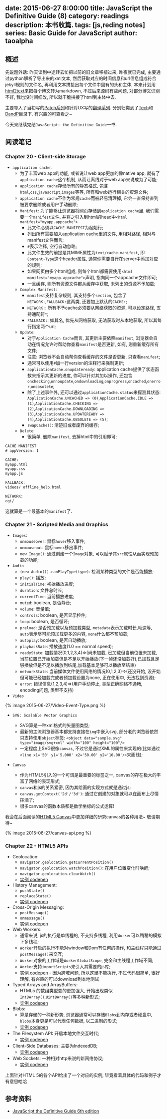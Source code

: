 date: 2015-06-27 8:00:00
title: JavaScript the Definitive Guide (8)
category: readings
description: 本书收篇.
tags: [js,reding notes]
series: Basic Guide for JavaScript
author: taoalpha
---

## 概述

先说题外话: 昨天读到中途转去忙把以前的旧文章移植过来, 昨夜就已完成, 主要通过python解析了导出来的xml文本, 然后获取对应的时间信息和url信息组成符合jekyll规则的文件名, 再利用文本拼接出每个文件中固有的头和主体, 本来计划用[html2text](https://github.com/aaronsw/html2text)来把每个博文转为markdown, 不过后来源码有些问题, 对部分博文识别不好, 我也没时间细改, 所以就干脆拼接了html到主体中去.

主要导入了当初写的[Patch系列]({{site.basurl}}/tag/Patch/)和针对UX写的[翻译系列]({{site.baseurl}}/tag/译系列/). 分别归类到了[Tech]({{site.baseurl}}/tech)和[DandP]({{site.basurl}}/dandp)目录下. 有兴趣的可查看之~

今天来继续完结`JavaScript: the Definitive Guide`一书.



## 阅读笔记

### Chapter 20 - Client-side Storage

- `application cache`:
  - 为了丰富web app的功能, 或者说让web app更加的像native app, 就有了`application cache`这个机制, 从而让离线对于web app来说成为了可能;
  - `application cache`存储所有的静态格式, 包含`html`,`css`,`javascript`,`images`等等, 所有和web运行相关的资源文件;
  - `application cache`不作为常规`cache`而被轻易清理掉, 它会一直保持直到被要求删除或者用户手动删除;
  - `Manifest`: 为了能够让浏览器将网页存储到`application cache`里, 我们需要一个`manifest`文件, 并将之引入到html的head中`<html manifest="myapp.appcache">`
    - 此文件必须以`CACHE MANIFEST`为起始行;
    - 列出所有需要加入application cache里的文件, 用相对路径, 相对与manifest文件而言;
    - `#`表示注释, 空行自动忽略;
    - 此文件生效的前提是其MIME属性为`text/cache-manifest`, 即`Content-Type`这个header属性, 通常你需要自行在server中添加对应的规则;
    - 如果网页由多个html组成, 则每个html都需要使用`<html manifest="myapp.appcache">`声明, 指向同一个appcache文件即可;
    - 一旦缓存, 则所有资源文件都从缓存中获取, 未列出的资源不予加载;
  - `Complex Manifest`:
    - `manifest`支持复杂规则, 其支持多个`section`, 包含了`NETWORK:`,`FALLBACK:`这两类, 还要加上默认的`CACHE:`;
    - `NETWORK:`: 所有不予cache必须要从网络获取的资源, 可以设定路径, 支持通配符`*`;
    - `FALLBACK:`: 如其名, 优先从网络获取, 无法获取时从本地获取, 所以其每行指定两个url;
  - `Update`:
    - 对于`Application Cache`而言, 其更新主要依照`manifest`, 浏览器会自动在情况允许时帮助你查看`manifest`是否更新, 如有, 则重新缓存所有文件;
    - 注意: 浏览器不会自动帮你查看缓存的文件是否更新, 只查看`manifest`;
    - 通常可以使用`#`加一行version的注释行来强制更新;
    - `applicationCache.onupdateready`: application cache提供了状态函数来指示其更新的进度, 你可以针对其加以操作, 还包含`onchecking`,`onnoupdate`,`ondownloading`,`onprogress`,`oncached`,`onerror`,`onobsolete`;
    - 除了上述事件外, 还可以通过`applicationCache.status`来探测其状态: `ApplicationCache.UNCACHED => (0)`,`ApplicationCache.IDLE => (1)`,`ApplicationCache.CHECKING => (2)`,`ApplicationCache.DOWNLOADING => (3)`,`ApplicationCache.UPDATEREADY => (4)`,`ApplicationCache.OBSOLETE => (5)`;
    - `swapCache()`: 清楚旧或者废弃的缓存;
  - `Delete`:
    - 很简单, 删除`manifest`, 去掉html中的引用即可;

``` html
CACHE MANIFEST
# appVersion: 1

CACHE:
myapp.html
myapp.css
myapp.js

FALLBACK:
videos/ offline_help.html

NETWORK:
cgi/
```

这就算是一个最基本的`manifest`了.

### Chapter 21 - Scripted Media and Graphics

- `Images`:
  - `onmouseover`: 鼠标`hover`移入事件;
  - `onmouseout`: 鼠标`hover`移出事件;
  - `new Image()`: 通过创建一个`Image`对象, 可以赋予其`src`属性从而实现预加载的功能;
- `Audio`
  - `(new Audio()).canPlayType(type)`: 检测某种类型的文件是否能播放;
  - `play()`: 播放;
  - `initialTime`: 初始播放进度;
  - `duration`: 文件总时长;
  - `currentTime`: 当前播放进度;
  - `muted`: boolean, 是否静音;
  - `volume`: 音量值;
  - `controls`: boolean, 是否显示控件;
  - `loop`: boolean, 是否循环;
  - `preload`: 是否预加载以及预加载类型, `metadata`表示加载时长,帧速等, `auto`表示尽可能预加载更多的内容, `none`什么都不预加载;
  - `autoplay`: boolean, 是否自动播放;
  - `playbackRate`: 播放速度(1.0 == normal speed);
  - `readyState`: 加载情况(0,1,2,3,4)=>(尚未加载, 已加载但当前位置未加载, 当前位置已开始加载但是不足以开始播放(下一帧还没加载好),已加载且足够播放但是不足以播放到结尾,加载基本足够可以播放至结束)
  - `networkState`: 当前媒体文件使用网络的情况(0,1,2,3)=>(还没开始, 没开始但可能已经加载完或者预加载设置为none, 正在使用中, 无法找到资源);
  - `error`: 错误信息(1,2,3,4)=>(用户手动停止, 类型正确网络不通畅, encoding问题, 类型不支持)
- `Video`

{% image 2015-06-27/Video-Event-Type.png %}

- `SVG: Scalable Vector Graphics`
  - SVG算是一种xml格式的矢量图类型;
  - 最新的主流浏览器基本都支持直接在`img`中嵌入svg, 部分老的浏览器依然只支持使用`object`标签: `<object data="sample.svg" type="image/svg+xml" width="100" height="100"/>`
  - 一定程度上SVG很像`canvas`, 不过它是通过XML的属性来实现的(比如通过`<line x1='50' y1='5.000' x2='50.00' y2='10.00'/>`来画线);

- `Canvas`
  - 作为HTML5引入的一个可谓是最重要的标签之一, canvas的存在极大的丰富了网络的表现形式;
  - `canvas`和js的关系紧密, 因为其绘画的实现方式就是通过js;
  - `canvas.getContext('2d'/'3d')`: 通过它创建的对象就可以在画布上尽情挥洒了;
  - 很多canvas的函数本质都是数学坐标的公式运算!

我会在后面阅读的[HTML5 Canvas](http://book.douban.com/subject/6383126/)中更加详细的研究canvas的各种用法~ 敬请期待~

{% image 2015-06-27/canvas-api.png %}  

### Chapter 22 - HTML5 APIs

- Geolocation:
  - `navigator.geolocation.getCurrentPosition()`
  - `navigator.geolocation.watchPosition()`: 在用户位置变化时唤醒;
  - `navigator.geolocation.clearWatch()`
  - [实例 codepen](http://codepen.io/agrayson/pen/IvjCi)
- History Management:
  - `pushState()`
  - `replaceState()`
  - [实例 codepen](http://codepen.io/lodr/pen/ldcwk)
- Cross-Origin Messaging:
  - `postMessage()`
  - `onmessage()`
  - [实例 codepen](http://codepen.io/matt-west/pen/lpExI)
- Web Workers:
  - 通常来说, js的执行是单线程的, 不支持多线程, 利用`Worker`可以稍稍的模拟下多线程;
  - `Worker`开启的执行不能对window和Dom有任何的操作, 和主线程只能通过`postMessage()`来交互;
  - `Worker`对象的工作域是`WorkerGlobalScope`, 完全和主线程工作域不同;
  - `Worker`支持`importScripts`来引入其需要的js库;
  - [实例 codepen](http://codepen.io/lodr/pen/qpfEy) - 因为跨域问题, 所以这里不能执行, 不过代码很简单, 很好理解, 有兴趣的可以download到本地测试
- Typed Arrays and ArrayBuffers:
  - HTML5 的数组类型变的更加强大, 开始出现类似`Int8Array()`,`Uint8Array()`等多种新形式;
  - [实例 codepen](http://codepen.io/lodr/pen/ymlgt)
- Blobs:
  - 算是存储的一种新形势, 浏览器通常可以存储`Blobs`到内存或者硬盘中, `blobs`本身更是可以代表任何数据, 以二进制的形式;
  - [实例 codepen](http://codepen.io/davidelrizzo/pen/cxsGb)
- The Filesystem API: 开启本地文件交互时代;
  - [实例 codepen](http://codepen.io/lodr/pen/aHwtn)
- Client-Side Databases: 主要为IndexedDB;
  - [实例 codepen](http://codepen.io/gtorodelvalle/pen/puBoE)
- Web Sockets: 一种相对http来说的新网络协议;
  - [实例 codepen](http://codepen.io/matt-west/pen/tHlBb)

上面针对HTML 5的各个API给出了一个对应的实例, 毕竟看着具体的代码和例子才有意思哈哈

## 参考资料

- [JavaScript the Definitive Guide 6th edition](http://book.douban.com/subject/5303032/)
